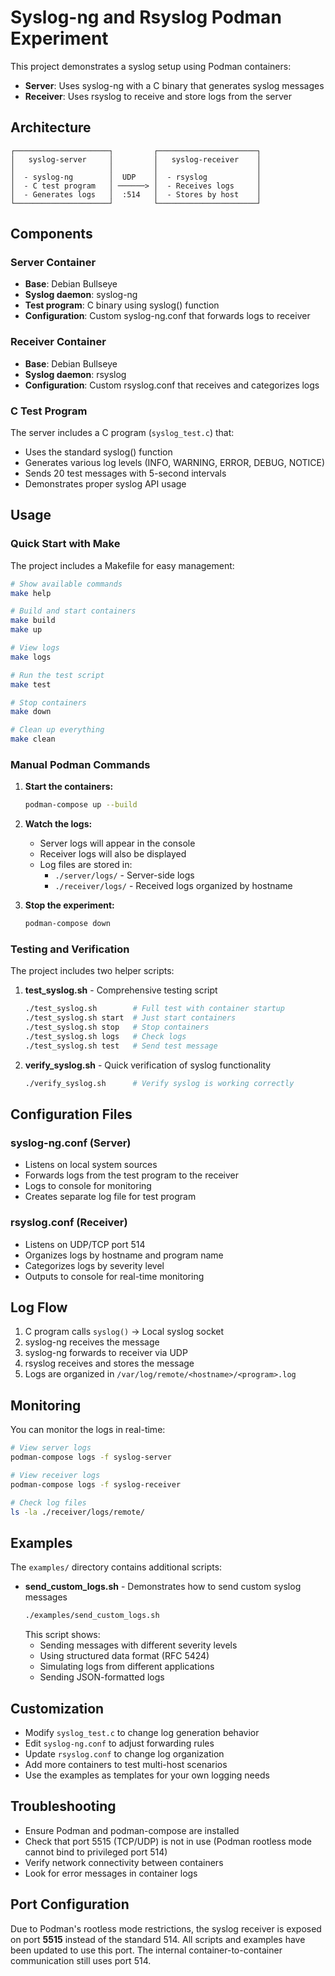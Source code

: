 # Syslog-ng and Rsyslog Podman Experiment

This project demonstrates a syslog setup using Podman containers:
- **Server**: Uses syslog-ng with a C binary that generates syslog messages
- **Receiver**: Uses rsyslog to receive and store logs from the server

## Architecture

```
┌─────────────────────┐         ┌──────────────────────┐
│   syslog-server     │         │   syslog-receiver    │
│                     │         │                      │
│  - syslog-ng        │  UDP    │  - rsyslog           │
│  - C test program   │ ──────> │  - Receives logs     │
│  - Generates logs   │  :514   │  - Stores by host    │
└─────────────────────┘         └──────────────────────┘
```

## Components

### Server Container
- **Base**: Debian Bullseye
- **Syslog daemon**: syslog-ng
- **Test program**: C binary using syslog() function
- **Configuration**: Custom syslog-ng.conf that forwards logs to receiver

### Receiver Container
- **Base**: Debian Bullseye
- **Syslog daemon**: rsyslog
- **Configuration**: Custom rsyslog.conf that receives and categorizes logs

### C Test Program
The server includes a C program (`syslog_test.c`) that:
- Uses the standard syslog() function
- Generates various log levels (INFO, WARNING, ERROR, DEBUG, NOTICE)
- Sends 20 test messages with 5-second intervals
- Demonstrates proper syslog API usage

## Usage

### Quick Start with Make

The project includes a Makefile for easy management:

```bash
# Show available commands
make help

# Build and start containers
make build
make up

# View logs
make logs

# Run the test script
make test

# Stop containers
make down

# Clean up everything
make clean
```

### Manual Podman Commands

1. **Start the containers:**
   ```bash
   podman-compose up --build
   ```

2. **Watch the logs:**
   - Server logs will appear in the console
   - Receiver logs will also be displayed
   - Log files are stored in:
     - `./server/logs/` - Server-side logs
     - `./receiver/logs/` - Received logs organized by hostname

3. **Stop the experiment:**
   ```bash
   podman-compose down
   ```

### Testing and Verification

The project includes two helper scripts:

1. **test_syslog.sh** - Comprehensive testing script
   ```bash
   ./test_syslog.sh        # Full test with container startup
   ./test_syslog.sh start  # Just start containers
   ./test_syslog.sh stop   # Stop containers
   ./test_syslog.sh logs   # Check logs
   ./test_syslog.sh test   # Send test message
   ```

2. **verify_syslog.sh** - Quick verification of syslog functionality
   ```bash
   ./verify_syslog.sh      # Verify syslog is working correctly
   ```

## Configuration Files

### syslog-ng.conf (Server)
- Listens on local system sources
- Forwards logs from the test program to the receiver
- Logs to console for monitoring
- Creates separate log file for test program

### rsyslog.conf (Receiver)
- Listens on UDP/TCP port 514
- Organizes logs by hostname and program name
- Categorizes logs by severity level
- Outputs to console for real-time monitoring

## Log Flow

1. C program calls `syslog()` → Local syslog socket
2. syslog-ng receives the message
3. syslog-ng forwards to receiver via UDP
4. rsyslog receives and stores the message
5. Logs are organized in `/var/log/remote/<hostname>/<program>.log`

## Monitoring

You can monitor the logs in real-time:

```bash
# View server logs
podman-compose logs -f syslog-server

# View receiver logs
podman-compose logs -f syslog-receiver

# Check log files
ls -la ./receiver/logs/remote/
```

## Examples

The `examples/` directory contains additional scripts:

- **send_custom_logs.sh** - Demonstrates how to send custom syslog messages
  ```bash
  ./examples/send_custom_logs.sh
  ```
  This script shows:
  - Sending messages with different severity levels
  - Using structured data format (RFC 5424)
  - Simulating logs from different applications
  - Sending JSON-formatted logs

## Customization

- Modify `syslog_test.c` to change log generation behavior
- Edit `syslog-ng.conf` to adjust forwarding rules
- Update `rsyslog.conf` to change log organization
- Add more containers to test multi-host scenarios
- Use the examples as templates for your own logging needs

## Troubleshooting

- Ensure Podman and podman-compose are installed
- Check that port 5515 (TCP/UDP) is not in use (Podman rootless mode cannot bind to privileged port 514)
- Verify network connectivity between containers
- Look for error messages in container logs

## Port Configuration

Due to Podman's rootless mode restrictions, the syslog receiver is exposed on port **5515** instead of the standard 514. All scripts and examples have been updated to use this port. The internal container-to-container communication still uses port 514.
